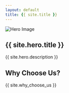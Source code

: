 ```yaml
---
layout: default
title: {{ site.title }}
---
```


<section class="hero-section">
  <img src="/images/project_images/bangladesh/Apartment Building at Banani, Dhaka.jpg" class="hero-image" alt="Hero Image">
  <div class="text-overlay">
    <h1 class="main-title">{{ site.hero.title }}</h1>
    <p class="subtitle">{{ site.hero.description }}</p>
  </div>
</section>

<section class="centered-values">
  <h2>Why Choose Us?</h2>
</section>

<section class="alternating-section">
  <p>{{ site.why_choose_us }}</p>
</section>

<!-- Add rest of homepage content or include partials -->
